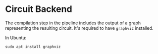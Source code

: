 # Circuit Backend

The compilation step in the pipeline includes the output of a graph representing the resulting circuit. It's required to have `graphviz` installed.

In Ubuntu:
```
sudo apt install graphviz
```

